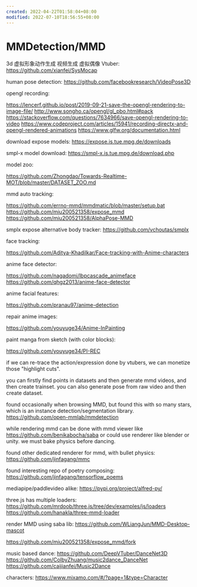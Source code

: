 ```yaml
---
created: 2022-04-22T01:58:04+08:00
modified: 2022-07-10T18:56:55+08:00
---
```


# MMDetection/MMD

3d 虚拟形象动作生成 视频生成 虚拟偶像 Vtuber:
https://github.com/xianfei/SysMocap

human pose detection:
https://github.com/facebookresearch/VideoPose3D

opengl recording:

https://lencerf.github.io/post/2019-09-21-save-the-opengl-rendering-to-image-file/
http://www.songho.ca/opengl/gl_pbo.html#pack
https://stackoverflow.com/questions/7634966/save-opengl-rendering-to-video
https://www.codeproject.com/articles/15941/recording-directx-and-opengl-rendered-animations
https://www.glfw.org/documentation.html

download expose models:
https://expose.is.tue.mpg.de/downloads

smpl-x model download:
https://smpl-x.is.tue.mpg.de/download.php

model zoo:

https://github.com/Zhongdao/Towards-Realtime-MOT/blob/master/DATASET_ZOO.md

mmd auto tracking:

https://github.com/errno-mmd/mmdmatic/blob/master/setup.bat
https://github.com/miu200521358/expose_mmd
https://github.com/miu200521358/AlphaPose-MMD

smplx expose alternative body tracker:
https://github.com/vchoutas/smplx

face tracking:

https://github.com/Aditya-Khadilkar/Face-tracking-with-Anime-characters

anime face detector:

https://github.com/nagadomi/lbpcascade_animeface
https://github.com/qhgz2013/anime-face-detector

anime facial features:

https://github.com/pranau97/anime-detection

repair anime images:

https://github.com/youyuge34/Anime-InPainting

paint manga from sketch (with color blocks):

https://github.com/youyuge34/PI-REC

if we can re-trace the action/expression done by vtubers, we can monetize those "highlight cuts".

you can firstly find points in datasets and then generate mmd videos, and then create trainset. you can also generate pose from raw video and then create dataset.

found occasionally when browsing MMD, but found this with so many stars, which is an instance detection/segmentation library.
https://github.com/open-mmlab/mmdetection

while rendering mmd can be done with mmd viewer like https://github.com/benikabocha/saba or could use renderer like blender or unity. we must bake physics before dancing.

found other dedicated renderer for mmd, with bullet physics:
https://github.com/jinfagang/mmc

found interesting repo of poetry composing:
https://github.com/jinfagang/tensorflow_poems

mediapipe/paddlevideo alike:
https://pypi.org/project/alfred-py/

three.js has multiple loaders:
https://github.com/mrdoob/three.js/tree/dev/examples/js/loaders
https://github.com/hanakla/three-mmd-loader

render MMD using saba lib:
https://github.com/WLiangJun/MMD-Desktop-mascot

https://github.com/miu200521358/expose_mmd/fork

music based dance:
https://github.com/DeepVTuber/DanceNet3D
https://github.com/ColbyZhuang/music2dance_DanceNet
https://github.com/caijianfei/Music2Dance

characters:
https://www.mixamo.com/#/?page=1&type=Character

